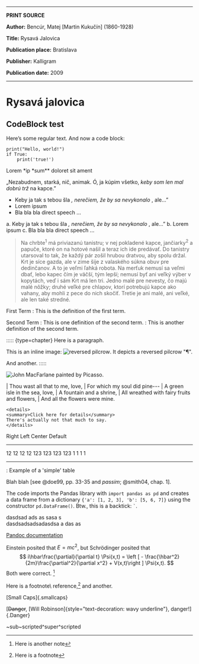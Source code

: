 ------------------------------------------------------------------------

**PRINT SOURCE**

**Author:** Bencúr, Matej \[Martin Kukučín\] (1860-1928)

**Title:** Rysavá Jalovica

**Publication place:** Bratislava

**Publisher:** Kalligram

**Publication date:** 2009

------------------------------------------------------------------------


# Rysavá jalovica

## CodeBlock test

Here’s some regular text. And now a code block:

    print("Hello, world!")
    if True:
        print('true!')

Lorem *ip *sum\*\* doloret sit ament

„Nezabudnem, starká, nič, animak. Ó, ja kúpim všetko, *keby som len mal
dobrú trž* na kapce.”

- Keby ja tak s tebou šla *, nerečiem, že by sa nevykonalo* , ale…”
- Lorem ipsum
- Bla bla bla direct speech ...


a. Keby ja tak s tebou šla *, nerečiem, že by sa nevykonalo* , ale…”
b. Lorem ipsum
c. Bla bla bla direct speech ...

> Na chrbte<sup>1</sup> má priviazanú tanistru; v nej pokladené kapce,
> jančiarky<sup>2</sup> a papuče, ktoré on na hotové našil a teraz ich ide
> predávať. Do tanistry utarsoval to tak, že každý pár zošil hrubou
> dratvou, aby spolu držal. Krt je síce gazda, ale v zime šije z valaského
> súkna obuv pre dedinčanov. A to je veľmi ľahká robota. Na merťuk nemusí
> sa veľmi dbať, lebo kapec čím je väčší, tým lepší; nemusí byť ani veľký
> výber v kopytách, veď i sám Krt má len tri. Jedno malé pre nevesty, čo
> majú malé nôžky; druhé veľké pre chlapov, ktorí potrebujú kapce ako
> vahany, aby mohli z pece do nich skočiť. Tretie je ani malé, ani veľké,
> ale len také stredné.

First Term
: This is the definition of the first term.

Second Term
: This is one definition of the second term.
: This is another definition of the second term.

::::: {type=chapter}
Here is a paragraph.

This is an inline image: ![reversed pilcrow](reversed-pilcrow.svg). It depicts a reversed pilcrow "¶".

And another.
:::::

![John MacFarlane painted by Picasso.](https://johnmacfarlane.net/images/MacFarlanePicasso.png)

|   Thou wast all that to me, love,
|       For which my soul did pine---
|   A green isle in the sea, love,
|       A fountain and a shrine,
|   All wreathed with fairy fruits and flowers,
|       And all the flowers were mine.

```{=html}
<details>
<summary>Click here for details</summary>
There's actually not that much to say.
</details>
```

 Right  Left    Center   Default
------  -----  --------  -------
12      12     12        12
123     123    123       123
1       1      1         1
------  -----  --------  -------

:   Example of a 'simple' table

Blah blah [see @doe99, pp. 33-35 and *passim*; @smith04, chap. 1].

The code imports the Pandas library with `import pandas as pd` and creates a data frame from a dictionary `{'a': [1, 2, 3], 'b': [5, 6, 7]}` using the constructor `pd.DataFrame()`. Btw., this is a backtick: `` ` ``.

dasdsad ads as sasa s \
dasdsadsadsadasdsa a das as

[Pandoc documentation](https://pandoc.org/MANUAL.html)

Einstein posited that $E = m c^2$, but Schrödinger posited that
$$
i\hbar\frac{\partial}{\partial t} \Psi(x,t) = \left [ - \frac{\hbar^2}{2m}\frac{\partial^2}{\partial x^2} + V(x,t)\right ] \Psi(x,t).
$$
Both were correct. [^2]

Here is a footnote\ reference,[^1] and another.

[^1]: Here is a footnote
[^2]: Here is another note

[Small Caps]{.smallcaps}    

[~~Danger~~, [Will Robinson]{style="text-decoration: wavy underline"}, danger!]{.Danger}

~sub~scripted^super^scripted
